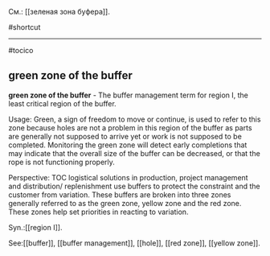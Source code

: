 См.: [[зеленая зона буфера]].

#shortcut




<hr/>

#tocico

## green zone of the buffer

<b>green zone of the buffer</b> - The buffer management term for region I, the least critical region of the buffer.  


Usage: Green, a sign of freedom to move or continue, is used to refer to this zone because holes are not a problem in this region of the buffer as parts are generally not supposed to arrive yet or work is not supposed to be completed. Monitoring the green zone will detect early completions that may indicate that the overall size of the buffer can be decreased, or that the rope is not functioning properly. 

Perspective: TOC logistical solutions in production, project management and distribution/ replenishment use buffers to protect the constraint and the customer from variation. These buffers are broken into three zones generally referred to as the green zone, yellow zone and the red zone. These zones help set priorities in reacting to variation. 

Syn.:[[region I]].



See:[[buffer]], [[buffer management]], [[hole]], [[red zone]], [[yellow zone]].
